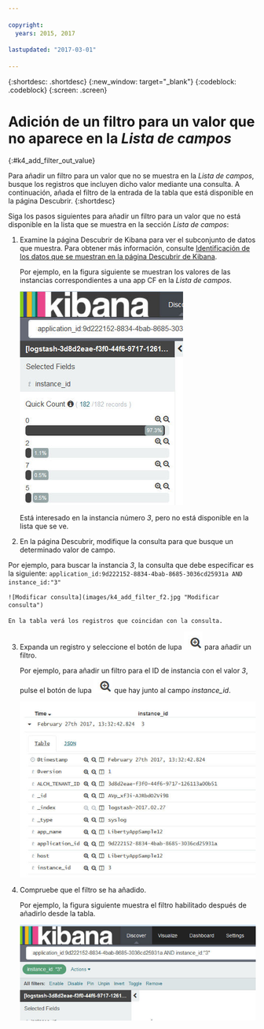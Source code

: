 ```yaml
---

copyright:
  years: 2015, 2017

lastupdated: "2017-03-01"

---
```



{:shortdesc: .shortdesc}
{:new_window: target="_blank"}
{:codeblock: .codeblock}
{:screen: .screen}

# Adición de un filtro para un valor que no aparece en la *Lista de campos*
{:#k4_add_filter_out_value}

Para añadir un filtro para un valor que no se muestra en la *Lista de campos*, busque los registros que incluyen dicho valor mediante una consulta. A continuación, añada el filtro de la entrada de la tabla que está disponible en la página Descubrir.
{:shortdesc}

Siga los pasos siguientes para añadir un filtro para un valor que no está disponible en la lista que se muestra en la sección *Lista de campos*: 

1. Examine la página Descubrir de Kibana para ver el subconjunto de datos que muestra. Para obtener más información, consulte [Identificación de los datos que se muestran en la página Descubrir de Kibana](logging_kibana_analize_logs_interactively.html#k4_identify_data). 

    Por ejemplo, en la figura siguiente se muestran los valores de las instancias correspondientes a una app CF en la *Lista de campos*.  
    
    ![Mostrar valores en la lista de campos](images/k4_add_filter_f1.jpg "Mostrar valores en la lista de campos")
    
    Está interesado en la instancia número *3*, pero no está disponible en la lista que se ve. 

2. En la página Descubrir, modifique la consulta para que busque un determinado valor de campo. 

Por ejemplo, para buscar la instancia *3*, la consulta que debe especificar es la siguiente:
   `application_id:9d222152-8834-4bab-8685-3036cd25931a AND instance_id:"3"`
    
    ![Modificar consulta](images/k4_add_filter_f2.jpg "Modificar consulta")
    
    En la tabla verá los registros que coincidan con la consulta. 
    
 3. Expanda un registro y seleccione el botón de lupa ![Botón de lupa en modalidad de inclusión](images/k4_include_field_icon.jpg "Botón de lupa en modalidad de inclusión") para añadir un filtro.
 
     Por ejemplo, para añadir un filtro para el ID de instancia con el valor *3*, pulse el botón de lupa ![Botón de lupa en modalidad de inclusión](images/k4_include_field_icon.jpg "Botón de lupa en modalidad de inclusión") que hay junto al campo *instance_id*.
     
     ![Mostrar tabla](images/k4_add_filter_f3.jpg "Mostrar tabla")
     
4. Compruebe que el filtro se ha añadido.

    Por ejemplo, la figura siguiente muestra el filtro habilitado después de añadirlo desde la tabla.
    
    ![Mostrar filtro](images/k4_add_filter_f4.jpg "Mostrar filtro")
    
    

